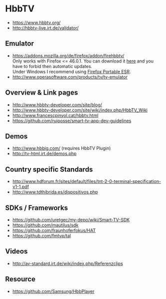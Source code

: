 # HbbTV

- https://www.hbbtv.org/
- http://hbbtv-live.irt.de/validator/


## Emulator

- https://addons.mozilla.org/de/firefox/addon/firehbbtv/  
  Only works with Firefox <= 46.0.1. You can download it [here](https://ftp.mozilla.org/pub/firefox/releases/46.0.1/) and you have to forbid then automatic updates.  
  Under Windows I recommend using [Firefox Portable ESR](http://portableapps.com/apps/internet/firefox-portable-esr).
- http://www.operasoftware.com/products/tv/tv-emulator


## Overview & Link pages

- http://www.hbbtv-developer.com/site/blog/
- http://www.hbbtv-developer.com/site/wiki/index.php/HbbTV_Wiki
- http://www.francescpinyol.cat/hbbtv.html
- https://github.com/ruiposse/smart-tv-app-dev-guidelines


## Demos

- http://www.hbbig.com/ (requires HbbTV Plugin)
- http://tv-html.irt.de/demos.php


## Country specific Standards

- http://www.hdforum.fr/sites/default/files/tnt-2-0-terminal-specification-v1-1.pdf
- http://www.tdthibrida.es/dispositivos.php


## SDKs / Frameworks

- https://github.com/uretgec/my-depo/wiki/Smart-TV-SDK
- https://github.com/mautilus/sdk
- https://github.com/fraunhoferfokus/HAT
- https://github.com/fmtvp/tal

## Videos

- http://av-standard.irt.de/wiki/index.php/Referenzclips

## Resource

- https://github.com/Samsung/HbbPlayer 

